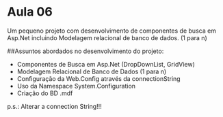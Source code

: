 Aula 06
=======

Um pequeno projeto com desenvolvimento de componentes de busca em Asp.Net incluindo Modelagem relacional de banco de dados. (1 para n)

##Assuntos abordados no desenvolvimento do projeto:

- Componentes de Busca em Asp.Net (DropDownList, GridView)
- Modelagem Relacional de Banco de Dados (1 para n)
- Configuração da Web.Config através da connectionString
- Uso da Namespace System.Configuration
- Criação do BD .mdf

p.s.: Alterar a connection String!!!

